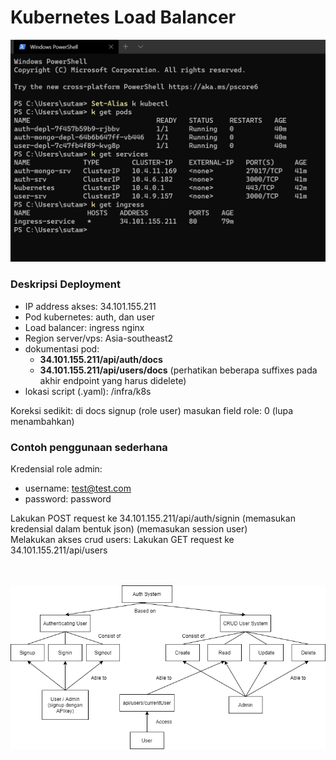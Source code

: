 # Kubernetes Load Balancer

<p align="center">
    <img src="images/image2.png">
</p>

### Deskripsi Deployment
- IP address akses: 34.101.155.211 <br />
- Pod kubernetes: auth, dan user <br />
- Load balancer: ingress nginx <br />
- Region server/vps: Asia-southeast2 <br />
- dokumentasi pod: 
     - <b>34.101.155.211/api/auth/docs</b>
     - <b>34.101.155.211/api/users/docs</b> (perhatikan beberapa suffixes pada akhir endpoint yang harus didelete)
- lokasi script (.yaml): /infra/k8s

Koreksi sedikit: di docs signup (role user) masukan field role: 0 (lupa menambahkan)

### Contoh penggunaan sederhana
Kredensial role admin: 
 - username: test@test.com
 - password: password 

Lakukan POST request ke 34.101.155.211/api/auth/signin (memasukan kredensial dalam bentuk json) (memasukan session user)
<br />
Melakukan akses crud users: Lakukan GET request ke 34.101.155.211/api/users
<br />
<br />
<br />
<p align="center">
    <img src="images/image1.png">
</p>
